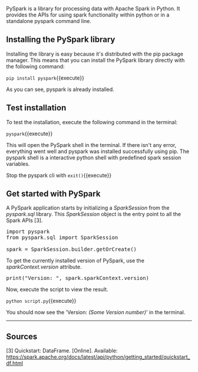PySpark is a library for processing data with Apache Spark in Python. It provides the APIs for using spark functionality within python or in a standalone pyspark command line.

## Installing the PySpark library

Installing the library is easy because it's distributed with the pip package manager. This means that you can install the PySpark library directly with the following command:

`pip install pyspark`{{execute}}

As you can see, pyspark is already installed.

## Test installation

To test the installation, execute the following command in the terminal:

`pyspark`{{execute}}

This will open the PySpark shell in the terminal. If there isn't any error, everything went well and pyspark was installed successfully using pip. The pyspark shell is a interactive python shell with predefined spark session variables.

Stop the pyspark cli with `exit()`{{execute}}

## Get started with PySpark

A PySpark application starts by initializing a _SparkSession_ from the _pyspark.sql_ library. This _SparkSession_ object is the entry point to all the Spark APIs [3].

<pre class="file" data-filename="script.py" data-target="replace">
import pyspark
from pyspark.sql import SparkSession

spark = SparkSession.builder.getOrCreate()
</pre>

To get the currently installed version of PySpark, use the _sparkContext.version_ attribute.

<pre class="file" data-filename="script.py" data-target="append">
print("Version: ", spark.sparkContext.version)
</pre>

Now, execute the script to view the result.

`python script.py`{{execute}}

You should now see the 'Version: _(Some Version number)_' in the terminal.

---

## Sources

[3] Quickstart: DataFrame. [Online]. Available: https://spark.apache.org/docs/latest/api/python/getting_started/quickstart_df.html
